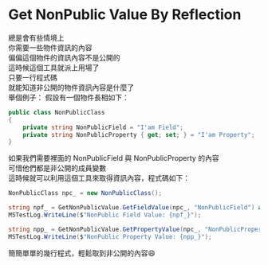 # Get NonPublic Value By Reflection   
總是會有些情境上  
你需要一些物件資訊的內容  
偏偏這個物件的資訊內容不是公開的  
這時候這個工具就派上用場了  
只要一行程式碼  
就能知道非公開的物件資訊內容是什麼了  
舉個例子：
假設有一個物件長相如下：
``` C#
public class NonPublicClass
{
    private string NonPublicField = "I'am Field";
    private string NonPublicProperty { get; set; } = "I'am Property";
}
```
如果我們需要裡面的 NonPublicField 與 NonPublicProperty 的內容  
可惜他們都是非公開的成員變數  
這時候就可以利用這個工具來取得資訊內容，程式碼如下：
``` C#
NonPublicClass npc_ = new NonPublicClass();

string npf_ = GetNonPublicValue.GetFieldValue(npc_, "NonPublicField") as string;
MSTestLog.WriteLine($"NonPublic Field Value: {npf_}");

string npp_ = GetNonPublicValue.GetPropertyValue(npc_, "NonPublicProperty") as string;
MSTestLog.WriteLine($"NonPublic Property Value: {npp_}");
```
簡簡單單的幾行程式，輕鬆取到非公開的內容:smile:
